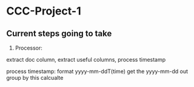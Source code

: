 # CCC-Project-1

## Current steps going to take
1. Processor:

extract doc column, extract useful columns, process timestamp

process timestamp:
format yyyy-mm-ddT(time)
get the yyyy-mm-dd out
group by this
calcualte
